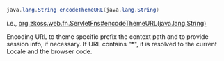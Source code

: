 ```java
java.lang.String encodeThemeURL(java.lang.String)
```

  
i.e.,
[org.zkoss.web.fn.ServletFns#encodeThemeURL(java.lang.String)](https://www.zkoss.org/javadoc/latest/zk/org/zkoss/web/fn/ServletFns.html#encodeThemeURL(java.lang.String))

Encoding URL to theme specific prefix the context path and to provide
session info, if necessary. If URL contains "\*", it is resolved to the
current Locale and the browser code.


